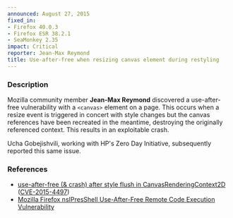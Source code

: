 ```yaml
---
announced: August 27, 2015
fixed_in:
- Firefox 40.0.3
- Firefox ESR 38.2.1
- SeaMonkey 2.35
impact: Critical
reporter: Jean-Max Reymond
title: Use-after-free when resizing canvas element during restyling
---
```


<h3>Description</h3>

<p>Mozilla community member <strong>Jean-Max Reymond</strong> discovered a use-after-free
vulnerability with a <code>&lt;canvas&gt;</code> element on a page. This occurs when a
resize event is triggered in concert with style changes but the canvas references have
been recreated in the meantime, destroying the originally referenced context. This results
in an exploitable crash.</p>

<p>Ucha Gobejishvili, working with HP's Zero Day Initiative, subsequently reported this
same issue.</p>

<h3>References</h3>

<ul>
  <li><a href="https://bugzilla.mozilla.org/show_bug.cgi?id=1164766">
       use-after-free (&amp; crash) after style flush in CanvasRenderingContext2D</a>
(<a href="http://cve.mitre.org/cgi-bin/cvename.cgi?name=CVE-2015-4497"
class="ex-ref">CVE-2015-4497</a>)</li>
  <li><a href="https://bugzilla.mozilla.org/show_bug.cgi?id=1175278">
       Mozilla Firefox nsIPresShell Use-After-Free Remote Code Execution Vulnerability</a>
</li>
</ul>

